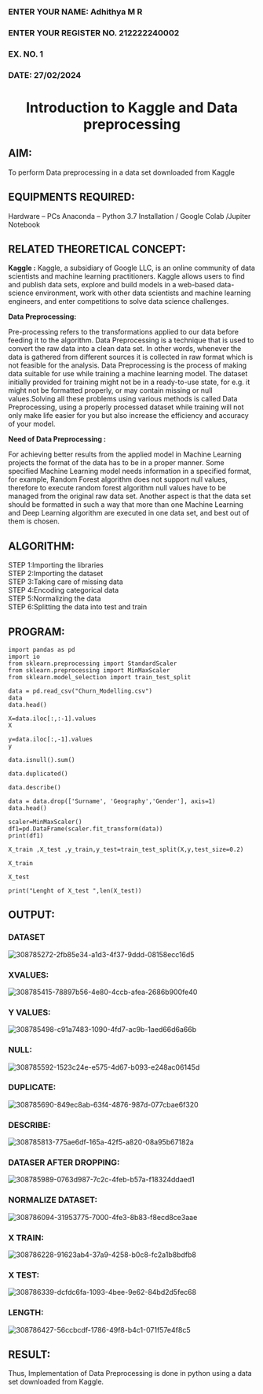 <H3>ENTER YOUR NAME:  Adhithya M R
<H3>ENTER YOUR REGISTER NO.  212222240002
<H3>EX. NO. 1
<H3>DATE:  27/02/2024
<H1 ALIGN =CENTER> Introduction to Kaggle and Data preprocessing</H1>

## AIM:

To perform Data preprocessing in a data set downloaded from Kaggle

## EQUIPMENTS REQUIRED:
Hardware – PCs
Anaconda – Python 3.7 Installation / Google Colab /Jupiter Notebook

## RELATED THEORETICAL CONCEPT:

**Kaggle :**
Kaggle, a subsidiary of Google LLC, is an online community of data scientists and machine learning practitioners. Kaggle allows users to find and publish data sets, explore and build models in a web-based data-science environment, work with other data scientists and machine learning engineers, and enter competitions to solve data science challenges.

**Data Preprocessing:**

Pre-processing refers to the transformations applied to our data before feeding it to the algorithm. Data Preprocessing is a technique that is used to convert the raw data into a clean data set. In other words, whenever the data is gathered from different sources it is collected in raw format which is not feasible for the analysis.
Data Preprocessing is the process of making data suitable for use while training a machine learning model. The dataset initially provided for training might not be in a ready-to-use state, for e.g. it might not be formatted properly, or may contain missing or null values.Solving all these problems using various methods is called Data Preprocessing, using a properly processed dataset while training will not only make life easier for you but also increase the efficiency and accuracy of your model.

**Need of Data Preprocessing :**

For achieving better results from the applied model in Machine Learning projects the format of the data has to be in a proper manner. Some specified Machine Learning model needs information in a specified format, for example, Random Forest algorithm does not support null values, therefore to execute random forest algorithm null values have to be managed from the original raw data set.
Another aspect is that the data set should be formatted in such a way that more than one Machine Learning and Deep Learning algorithm are executed in one data set, and best out of them is chosen.


## ALGORITHM:
STEP 1:Importing the libraries<BR>
STEP 2:Importing the dataset<BR>
STEP 3:Taking care of missing data<BR>
STEP 4:Encoding categorical data<BR>
STEP 5:Normalizing the data<BR>
STEP 6:Splitting the data into test and train<BR>

##  PROGRAM:
```
import pandas as pd
import io
from sklearn.preprocessing import StandardScaler
from sklearn.preprocessing import MinMaxScaler
from sklearn.model_selection import train_test_split

data = pd.read_csv("Churn_Modelling.csv")
data
data.head()

X=data.iloc[:,:-1].values
X

y=data.iloc[:,-1].values
y

data.isnull().sum()

data.duplicated()

data.describe()

data = data.drop(['Surname', 'Geography','Gender'], axis=1)
data.head()

scaler=MinMaxScaler()
df1=pd.DataFrame(scaler.fit_transform(data))
print(df1)

X_train ,X_test ,y_train,y_test=train_test_split(X,y,test_size=0.2)

X_train

X_test

print("Lenght of X_test ",len(X_test))
```



## OUTPUT:
### DATASET
![308785272-2fb85e34-a1d3-4f37-9ddd-08158ecc16d5](https://github.com/AdhithyaMR/Ex-1-NN/assets/118834761/4d6d7cb4-2ccc-4c88-aad7-6c722210d445)
### XVALUES:
![308785415-78897b56-4e80-4ccb-afea-2686b900fe40](https://github.com/AdhithyaMR/Ex-1-NN/assets/118834761/0f2b6a2b-f3ae-41fb-afe4-925d960e0107)
### Y VALUES:

![308785498-c91a7483-1090-4fd7-ac9b-1aed66d6a66b](https://github.com/AdhithyaMR/Ex-1-NN/assets/118834761/6f282443-ee55-42b0-8fe7-d600af739801)
### NULL:
![308785592-1523c24e-e575-4d67-b093-e248ac06145d](https://github.com/AdhithyaMR/Ex-1-NN/assets/118834761/6f537d8a-9258-4c8d-b2a7-2c72c1fe8c66)
### DUPLICATE:
![308785690-849ec8ab-63f4-4876-987d-077cbae6f320](https://github.com/AdhithyaMR/Ex-1-NN/assets/118834761/13a56f90-e442-41f4-a402-d6f82f672459)
### DESCRIBE:
![308785813-775ae6df-165a-42f5-a820-08a95b67182a](https://github.com/AdhithyaMR/Ex-1-NN/assets/118834761/6c8612cb-be0b-4d43-a51a-c03e0a531f7c)
### DATASER AFTER DROPPING:
![308785989-0763d987-7c2c-4feb-b57a-f18324ddaed1](https://github.com/AdhithyaMR/Ex-1-NN/assets/118834761/ceb24f4e-b788-4cd3-a238-438197d099e4)
### NORMALIZE DATASET:
![308786094-31953775-7000-4fe3-8b83-f8ecd8ce3aae](https://github.com/AdhithyaMR/Ex-1-NN/assets/118834761/ffe9ab47-472b-47ea-8a54-e53abe936b37)
### X TRAIN:
![308786228-91623ab4-37a9-4258-b0c8-fc2a1b8bdfb8](https://github.com/AdhithyaMR/Ex-1-NN/assets/118834761/528f87ee-2ec9-46b6-8ee7-3f2b6f0eea22)
### X TEST:
![308786339-dcfdc6fa-1093-4bee-9e62-84bd2d5fec68](https://github.com/AdhithyaMR/Ex-1-NN/assets/118834761/fc9dc804-90b7-4cf9-bf97-eeb5e855f1fb)
### LENGTH:
![308786427-56ccbcdf-1786-49f8-b4c1-071f57e4f8c5](https://github.com/AdhithyaMR/Ex-1-NN/assets/118834761/c7bd58b9-5865-434e-9df5-e1ac242eb5ca)


## RESULT:
Thus, Implementation of Data Preprocessing is done in python  using a data set downloaded from Kaggle.


